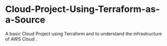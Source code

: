 # Cloud-Project-Using-Terraform-as-a-Source
A basic Cloud Project using Terraform and to understand the infrastructure of AWS Cloud .
